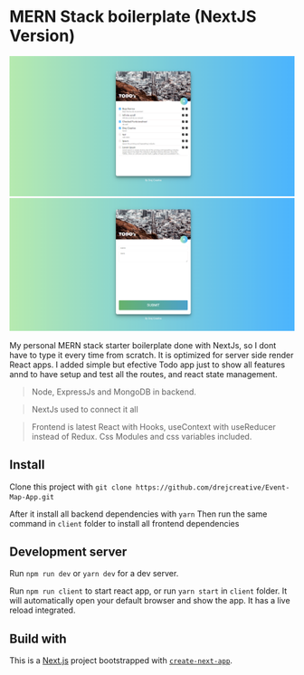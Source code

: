 # MERN Stack boilerplate (NextJS Version)
![Project Screenshot](1.png)
![Form Screenshot](2.png)

My personal MERN stack starter boilerplate done with NextJs, so I dont have to type it every time from scratch. It is optimized for server side render React apps. I added simple but efective Todo app just to show all features annd to have setup and test all the routes, and react state management.


> Node, ExpressJs and MongoDB in backend.

> NextJs used to connect it all

> Frontend is latest React with Hooks, useContext with useReducer instead of Redux. Css Modules and css variables included.


## Install
Clone this project with `git clone https://github.com/drejcreative/Event-Map-App.git`

After it install all backend dependencies with `yarn`
Then run the same command in `client` folder to install all frontend dependencies 

## Development server
Run `npm run dev` or `yarn dev` for a dev server. 

Run `npm run client` to start react app, or run `yarn start` in `client` folder.
It will automatically open your default browser and show the app. It has a live reload integrated.

## Build with
This is a [Next.js](https://nextjs.org/) project bootstrapped with [`create-next-app`](https://github.com/zeit/next.js/tree/canary/packages/create-next-app).